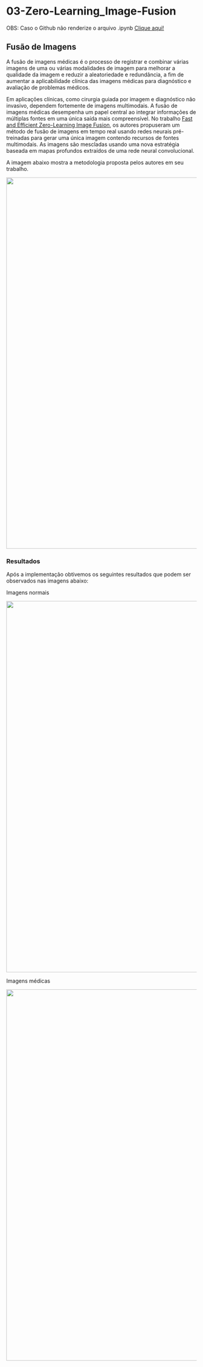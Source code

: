 # 03-Zero-Learning_Image-Fusion

OBS: Caso o Github não renderize o arquivo .ipynb <a href="https://nbviewer.org/github/Julio-M39/03-Zero-Learning_Image-Fusion/blob/main/Zero-Learning_%28Image-Fusion%29.ipynb/">Clique aqui!</a> 

## **Fusão de Imagens**

A fusão de imagens médicas é o processo de registrar e combinar várias imagens de uma ou várias modalidades de imagem para melhorar a qualidade da imagem e reduzir a aleatoriedade e redundância, a fim de aumentar a aplicabilidade clínica das imagens médicas para diagnóstico e avaliação de problemas médicos.

Em aplicações clínicas, como cirurgia guiada por imagem e diagnóstico não invasivo, dependem fortemente de imagens multimodais. A fusão de imagens médicas desempenha um papel central ao integrar informações de múltiplas fontes em uma única saída mais compreensível. No trabalho <a href="https://arxiv.org/abs/1905.03590/">Fast and Efficient Zero-Learning Image Fusion</a>, os autores propuseram um método de fusão de imagens em tempo real usando redes neurais pré-treinadas para gerar uma única imagem contendo recursos de fontes multimodais. As imagens são mescladas usando uma nova estratégia baseada em mapas profundos extraídos de uma rede neural convolucional.

A imagem abaixo mostra a metodologia proposta pelos autores em seu trabalho.

<div>
<img src="https://user-images.githubusercontent.com/54995990/166152527-d541df63-79ae-4199-8550-0c7bb4882e3b.png" width="980px" />
</div>

### **Resultados**

Após a implementação obtivemos os seguintes resultados que podem ser observados nas imagens abaixo:

Imagens normais
<div>
<img src="https://user-images.githubusercontent.com/54995990/166152887-49dfe82d-56a4-409e-aef3-b4547cfc1f6d.png" width="980px" />
</div>


Imagens médicas
<div>
<img src="https://user-images.githubusercontent.com/54995990/166153064-eb8422f1-bbca-45a7-97cf-137598d063c4.png" width="980px" />
</div>
